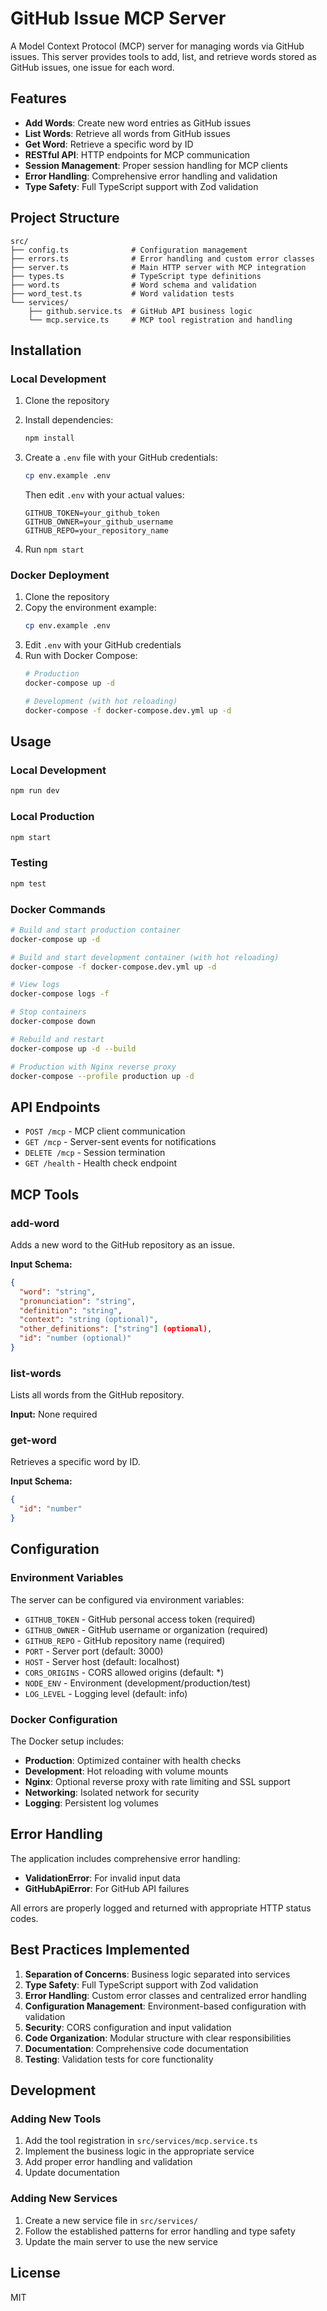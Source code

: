 # GitHub Issue MCP Server

A Model Context Protocol (MCP) server for managing words via GitHub issues. This server provides tools to add, list, and retrieve words stored as GitHub issues, one issue for each word.

## Features

- **Add Words**: Create new word entries as GitHub issues
- **List Words**: Retrieve all words from GitHub issues
- **Get Word**: Retrieve a specific word by ID
- **RESTful API**: HTTP endpoints for MCP communication
- **Session Management**: Proper session handling for MCP clients
- **Error Handling**: Comprehensive error handling and validation
- **Type Safety**: Full TypeScript support with Zod validation

## Project Structure

```
src/
├── config.ts              # Configuration management
├── errors.ts              # Error handling and custom error classes
├── server.ts              # Main HTTP server with MCP integration
├── types.ts               # TypeScript type definitions
├── word.ts                # Word schema and validation
├── word_test.ts           # Word validation tests
└── services/
    ├── github.service.ts  # GitHub API business logic
    └── mcp.service.ts     # MCP tool registration and handling
```

## Installation

### Local Development

1. Clone the repository
2. Install dependencies:
   ```bash
   npm install
   ```

3. Create a `.env` file with your GitHub credentials:
   ```bash
   cp env.example .env
   ```
   Then edit `.env` with your actual values:
   ```env
   GITHUB_TOKEN=your_github_token
   GITHUB_OWNER=your_github_username
   GITHUB_REPO=your_repository_name
   ```
4. Run `npm start`


### Docker Deployment

1. Clone the repository
2. Copy the environment example:
   ```bash
   cp env.example .env
   ```
3. Edit `.env` with your GitHub credentials
4. Run with Docker Compose:
   ```bash
   # Production
   docker-compose up -d

   # Development (with hot reloading)
   docker-compose -f docker-compose.dev.yml up -d
   ```

## Usage

### Local Development
```bash
npm run dev
```

### Local Production
```bash
npm start
```

### Testing
```bash
npm test
```

### Docker Commands

```bash
# Build and start production container
docker-compose up -d

# Build and start development container (with hot reloading)
docker-compose -f docker-compose.dev.yml up -d

# View logs
docker-compose logs -f

# Stop containers
docker-compose down

# Rebuild and restart
docker-compose up -d --build

# Production with Nginx reverse proxy
docker-compose --profile production up -d
```

## API Endpoints

- `POST /mcp` - MCP client communication
- `GET /mcp` - Server-sent events for notifications
- `DELETE /mcp` - Session termination
- `GET /health` - Health check endpoint

## MCP Tools

### add-word
Adds a new word to the GitHub repository as an issue.

**Input Schema:**
```json
{
  "word": "string",
  "pronunciation": "string",
  "definition": "string",
  "context": "string (optional)",
  "other_definitions": ["string"] (optional),
  "id": "number (optional)"
}
```

### list-words
Lists all words from the GitHub repository.

**Input:** None required

### get-word
Retrieves a specific word by ID.

**Input Schema:**
```json
{
  "id": "number"
}
```

## Configuration

### Environment Variables

The server can be configured via environment variables:

- `GITHUB_TOKEN` - GitHub personal access token (required)
- `GITHUB_OWNER` - GitHub username or organization (required)
- `GITHUB_REPO` - GitHub repository name (required)
- `PORT` - Server port (default: 3000)
- `HOST` - Server host (default: localhost)
- `CORS_ORIGINS` - CORS allowed origins (default: *)
- `NODE_ENV` - Environment (development/production/test)
- `LOG_LEVEL` - Logging level (default: info)

### Docker Configuration

The Docker setup includes:

- **Production**: Optimized container with health checks
- **Development**: Hot reloading with volume mounts
- **Nginx**: Optional reverse proxy with rate limiting and SSL support
- **Networking**: Isolated network for security
- **Logging**: Persistent log volumes

## Error Handling

The application includes comprehensive error handling:

- **ValidationError**: For invalid input data
- **GitHubApiError**: For GitHub API failures

All errors are properly logged and returned with appropriate HTTP status codes.

## Best Practices Implemented

1. **Separation of Concerns**: Business logic separated into services
2. **Type Safety**: Full TypeScript support with Zod validation
3. **Error Handling**: Custom error classes and centralized error handling
4. **Configuration Management**: Environment-based configuration with validation
5. **Security**: CORS configuration and input validation
6. **Code Organization**: Modular structure with clear responsibilities
7. **Documentation**: Comprehensive code documentation
8. **Testing**: Validation tests for core functionality

## Development

### Adding New Tools

1. Add the tool registration in `src/services/mcp.service.ts`
2. Implement the business logic in the appropriate service
3. Add proper error handling and validation
4. Update documentation

### Adding New Services

1. Create a new service file in `src/services/`
2. Follow the established patterns for error handling and type safety
3. Update the main server to use the new service

## License

MIT
